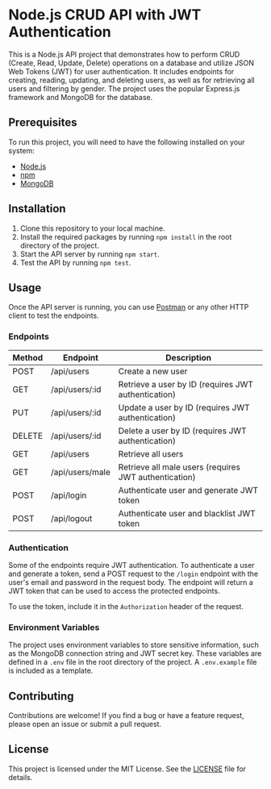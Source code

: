 # Node.js CRUD API with JWT Authentication

This is a Node.js API project that demonstrates how to perform CRUD (Create, Read, Update, Delete) operations on a database and utilize JSON Web Tokens (JWT) for user authentication. It includes endpoints for creating, reading, updating, and deleting users, as well as for retrieving all users and filtering by gender. The project uses the popular Express.js framework and MongoDB for the database.

## Prerequisites

To run this project, you will need to have the following installed on your system:

- [Node.js](https://nodejs.org/en/)
- [npm](https://www.npmjs.com/)
- [MongoDB](https://www.mongodb.com/)

## Installation

1. Clone this repository to your local machine.
2. Install the required packages by running `npm install` in the root directory of the project.
3. Start the API server by running `npm start`.
4. Test the API by running `npm test`.

## Usage

Once the API server is running, you can use [Postman](https://www.postman.com/) or any other HTTP client to test the endpoints.

### Endpoints

| Method | Endpoint    | Description                                           |
| ------ | ----------- | ----------------------------------------------------- |
| POST   | /api/users      | Create a new user                                     |
| GET    | /api/users/:id  | Retrieve a user by ID (requires JWT authentication)   |
| PUT    | /api/users/:id  | Update a user by ID (requires JWT authentication)     |
| DELETE | /api/users/:id  | Delete a user by ID (requires JWT authentication)     |
| GET    | /api/users      | Retrieve all users                                    |
| GET    | /api/users/male | Retrieve all male users (requires JWT authentication) |
| POST   | /api/login      | Authenticate user and generate JWT token              |
| POST   | /api/logout     | Authenticate user and blacklist JWT token             |

### Authentication

Some of the endpoints require JWT authentication. To authenticate a user and generate a token, send a POST request to the `/login` endpoint with the user's email and password in the request body. The endpoint will return a JWT token that can be used to access the protected endpoints.

To use the token, include it in the `Authorization` header of the request.

### Environment Variables

The project uses environment variables to store sensitive information, such as the MongoDB connection string and JWT secret key. These variables are defined in a `.env` file in the root directory of the project. A `.env.example` file is included as a template.

## Contributing

Contributions are welcome! If you find a bug or have a feature request, please open an issue or submit a pull request.

## License

This project is licensed under the MIT License. See the [LICENSE](https://opensource.org/license/mit/) file for details.